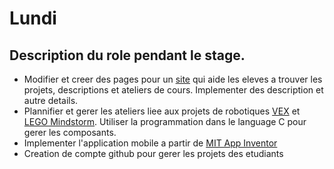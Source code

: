 # Lundi 

## Description du role pendant le stage. 

   * Modifier et creer des pages pour un [site]() qui aide les eleves a trouver les projets, descriptions et ateliers de cours. Implementer des description et autre details.
   * Plannifier et gerer les ateliers liee aux projets de robotiques [VEX](https://www.vexrobotics.com/) et [LEGO Mindstorm](https://www.lego.com/fr-fr/mindstorms/?ignorereferer=true). Utiliser la programmation dans le language C pour gerer les composants. 
   * Implementer l'application mobile a partir de [MIT App Inventor](http://appinventor.mit.edu/explore/)
   * Creation de compte github pour gerer les projets des etudiants

